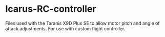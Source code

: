 # Icarus-RC-controller

Files used with the Taranis X9D Plus SE to allow motor pitch and angle of attack adjustments. For use with custom flight controller.
